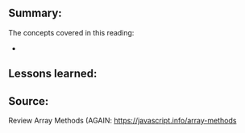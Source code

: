 ## Summary:
The concepts covered in this reading:

* 

## Lessons learned:


## Source:
Review Array Methods (AGAIN: https://javascript.info/array-methods